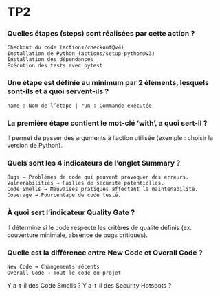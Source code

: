# TP2

### Quelles étapes (steps) sont réalisées par cette action ?

    Checkout du code (actions/checkout@v4)
    Installation de Python (actions/setup-python@v3)
    Installation des dépendances
    Exécution des tests avec pytest

### Une étape est définie au minimum par 2 éléments, lesquels sont-ils et à quoi servent-ils ?

    name : Nom de l’étape | run : Commande exécutée

### La première étape contient le mot-clé ‘with’, a quoi sert-il ?
Il permet de passer des arguments à l’action utilisée (exemple : choisir la version de Python).

### Quels sont les 4 indicateurs de l’onglet Summary ?

    Bugs → Problèmes de code qui peuvent provoquer des erreurs.
    Vulnerabilities → Failles de sécurité potentielles.
    Code Smells → Mauvaises pratiques affectant la maintenabilité.
    Coverage → Pourcentage de code testé.

### À quoi sert l’indicateur Quality Gate ?

Il détermine si le code respecte les critères de qualité définis (ex. couverture minimale, absence de bugs critiques).

### Quelle est la différence entre New Code et Overall Code ?
    New Code → Changements récents
    Overall Code → Tout le code du projet

Y a-t-il des Code Smells ? 
Y a-t-il des Security Hotspots ?